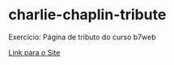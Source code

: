 # charlie-chaplin-tribute
 Exercício: Página de tributo do curso b7web

<a href="https://arthuralbuquerquem.github.io/charlie-chaplin-tribute">Link para o Site</a>
